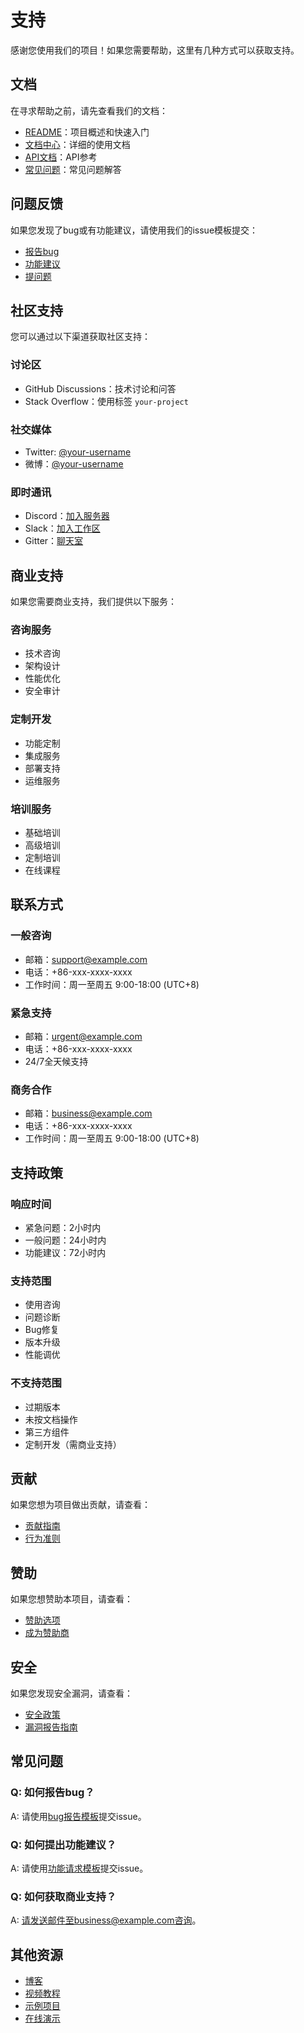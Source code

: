 # 支持

感谢您使用我们的项目！如果您需要帮助，这里有几种方式可以获取支持。

## 文档

在寻求帮助之前，请先查看我们的文档：

- [README](../README.md)：项目概述和快速入门
- [文档中心](../docs/)：详细的使用文档
- [API文档](../docs/api.md)：API参考
- [常见问题](../docs/faq.md)：常见问题解答

## 问题反馈

如果您发现了bug或有功能建议，请使用我们的issue模板提交：

- [报告bug](../../issues/new?template=bug_report.yml)
- [功能建议](../../issues/new?template=feature_request.yml)
- [提问题](../../issues/new?template=question.yml)

## 社区支持

您可以通过以下渠道获取社区支持：

### 讨论区

- GitHub Discussions：技术讨论和问答
- Stack Overflow：使用标签 `your-project`

### 社交媒体

- Twitter: [@your-username](https://twitter.com/your-username)
- 微博：[@your-username](https://weibo.com/your-username)

### 即时通讯

- Discord：[加入服务器](https://discord.gg/your-server)
- Slack：[加入工作区](https://your-project.slack.com)
- Gitter：[聊天室](https://gitter.im/your-project)

## 商业支持

如果您需要商业支持，我们提供以下服务：

### 咨询服务

- 技术咨询
- 架构设计
- 性能优化
- 安全审计

### 定制开发

- 功能定制
- 集成服务
- 部署支持
- 运维服务

### 培训服务

- 基础培训
- 高级培训
- 定制培训
- 在线课程

## 联系方式

### 一般咨询

- 邮箱：support@example.com
- 电话：+86-xxx-xxxx-xxxx
- 工作时间：周一至周五 9:00-18:00 (UTC+8)

### 紧急支持

- 邮箱：urgent@example.com
- 电话：+86-xxx-xxxx-xxxx
- 24/7全天候支持

### 商务合作

- 邮箱：business@example.com
- 电话：+86-xxx-xxxx-xxxx
- 工作时间：周一至周五 9:00-18:00 (UTC+8)

## 支持政策

### 响应时间

- 紧急问题：2小时内
- 一般问题：24小时内
- 功能建议：72小时内

### 支持范围

- 使用咨询
- 问题诊断
- Bug修复
- 版本升级
- 性能调优

### 不支持范围

- 过期版本
- 未按文档操作
- 第三方组件
- 定制开发（需商业支持）

## 贡献

如果您想为项目做出贡献，请查看：

- [贡献指南](../CONTRIBUTING.md)
- [行为准则](../CODE_OF_CONDUCT.md)

## 赞助

如果您想赞助本项目，请查看：

- [赞助选项](../FUNDING.yml)
- [成为赞助商](https://opencollective.com/your-project)

## 安全

如果您发现安全漏洞，请查看：

- [安全政策](../SECURITY.md)
- [漏洞报告指南](../docs/security/vulnerability-reporting.md)

## 常见问题

### Q: 如何报告bug？
A: 请使用[bug报告模板](../../issues/new?template=bug_report.yml)提交issue。

### Q: 如何提出功能建议？
A: 请使用[功能请求模板](../../issues/new?template=feature_request.yml)提交issue。

### Q: 如何获取商业支持？
A: 请发送邮件至business@example.com咨询。

## 其他资源

- [博客](https://blog.example.com)
- [视频教程](https://youtube.com/your-channel)
- [示例项目](https://github.com/your-org/examples)
- [在线演示](https://demo.example.com) 